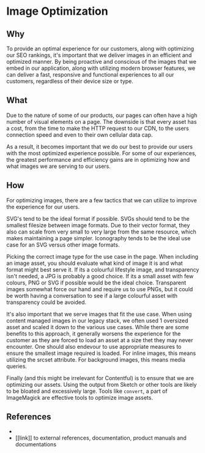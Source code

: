 # Image Optimization

## Why

To provide an optimal experience for our customers, along with optimizing our SEO rankings, it's important that we deliver images in an efficient and optimized manner.  By being proactive and conscious of the images that we embed in our application, along with utilizing modern browser features, we can deliver a fast, responsive and functional experiences to all our customers, regardless of their device size or type.

## What

Due to the nature of some of our products, our pages can often have a high number of visual elements on a page.  The downside is that every asset has a cost, from the time to make the HTTP request to our CDN, to the users connection speed and even to their own cellular data cap.

As a result, it becomes important that we do our best to provide our users with the most optimized experience possible.  For some of our experiences, the greatest performance and efficiency gains are in optimizing how and what images we are serving to our users.


## How

For optimizing images, there are a few tactics that we can utilize to improve the experience for our users.  

SVG's tend to be the ideal format if possible.  SVGs should tend to be the smallest filesize between image formats.  Due to their vector format, they also can scale from very small to very large from the same resource, which makes maintaining a page simpler.  Iconography tends to be the ideal use case for an SVG versus other image formats.

Picking the correct image type for the use case in the page.  When including an image asset, you should evaluate what kind of image it is and what format might best serve it.  If its a colourful lifestyle image, and transparency isn't needed, a JPG is probably a good choice.  If its a small asset with few colours, PNG or SVG if possible would be the ideal choice.  Transparent images somewhat force our hand and require us to use PNGs, but it could be worth having a conversation to see if a large colourful asset with transparency could be avoided.

It's also important that we serve images that fit the use case.  When using content managed images in our legacy stack, we often used 1 oversized asset and scaled it down to the various use cases.  While there are some benefits to this approach, it generally worsens the experience for the customer as they are forced to load an asset at a size thet they may never encounter.  One should also endevour to use appropriate measures to ensure the smallest image required is loaded.  For inline images, this means utilizing the srcset attribute.  For background images, this means media queries.

Finally (and this might be irrelevant for Contentful) is to ensure that we are optimizing our assets.  Using the output from Sketch or other tools are likely to be bloated and excessively large.  Tools like `convert`, a part of ImageMagick are effective tools to optimize image assets.

## References



-
- [[link]] to external references, documentation, product manuals and documentations











